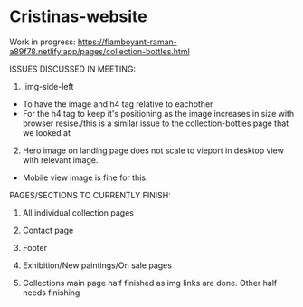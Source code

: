# Cristinas-website

Work in progress: https://flamboyant-raman-a89f78.netlify.app/pages/collection-bottles.html

ISSUES DISCUSSED IN MEETING:

1. .img-side-left 
 - To have the image and h4 tag relative to eachother
 - For the h4 tag to keep it's positioning as the image increases in size with browser resise./this is a similar issue to the collection-bottles page that we looked at
 
2. Hero image on landing page does not scale to vieport in desktop view with relevant image.
 - Mobile view image is fine for this. 
 
PAGES/SECTIONS TO CURRENTLY FINISH:

1. All individual collection pages 
2. Contact page
3. Footer
4. Exhibition/New paintings/On sale pages

5. Collections main page half finished as img links are done. Other half needs finishing
